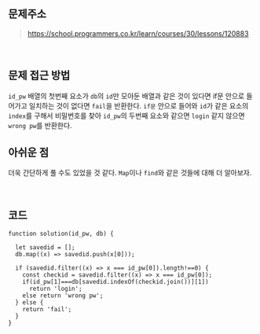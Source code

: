 ## 문제주소

> https://school.programmers.co.kr/learn/courses/30/lessons/120883

</br>

## 문제 접근 방법

`id_pw` 배열의 첫번째 요소가 `db`의 `id`만 모아둔 배열과 같은 것이 있다면 if문 안으로 들어가고 일치하는 것이 없다면 `fail`을 반환한다. `if문` 안으로 들어와 `id`가 같은 요소의 `index`를 구해서 비밀번호를 찾아 `id_pw`의 두번째 요소와 같으면 `login` 같지 않으면 `wrong pw`를 반환한다.
</br>

## 아쉬운 점

더욱 간단하게 풀 수도 있었을 것 같다. `Map`이나 `find`와 같은 것들에 대해 더 알아보자.

</br>

## 코드

```
function solution(id_pw, db) {

  let savedid = [];
  db.map((x) => savedid.push(x[0]));

  if (savedid.filter((x) => x === id_pw[0]).length!==0) {
    const checkid = savedid.filter((x) => x === id_pw[0]);
    if(id_pw[1]===db[savedid.indexOf(checkid.join())][1])
      return 'login';
    else return 'wrong pw';
  } else {
    return 'fail';
  }
}
```
